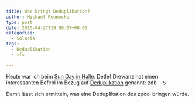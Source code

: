```yaml
---
title: Was bringt Deduplikation?
author: Michael Rennecke
type: post
date: 2010-04-27T19:09:07+00:00
categories:
  - Solaris
tags:
  - Deduplikation
  - zfs

---
```

Heute war ich beim [Sun Day in Halle][1]. Detlef Drewanz hat einen interessanten Befehl im Bezug auf [Deduplikation][2] genannt: <tt>zdb -S <poolname></tt>

<tt></tt>Damit lässt sich ermitteln, was eine Deduplikation des zpool bringen würde.

<br class="spacer_" />

 [1]: http://de.sun.com/sunnews/events/2010/apr/sunday_halle_magdeburg/
 [2]: http://0rpheus.net/solaris/deduplikation